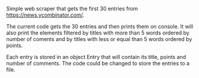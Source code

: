 Simple web scraper that gets the first 30 entries from https://news.ycombinator.com/.

The current code gets the 30 entries and then prints them on console. It will also print
the elements filtered by titles with more than 5 words ordered by number of coments
and by titles with less or equal than 5 words ordered by points.

Each entry is stored in an object Entry that will contain its title, points and number of comments.
The code could be changed to store the entries to a file.
